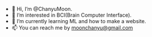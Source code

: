 - 👋 Hi, I’m @ChanyuMoon.
- 👀 I’m interested in BCI(Brain Computer Interface).
- 🌱 I’m currently learning ML and how to make a website.
- 📫 You can reach me by moonchanyu@gmail.com

<!---
ChanyuMoon/ChanyuMoon is a ✨ special ✨ repository because its `README.md` (this file) appears on your GitHub profile.
You can click the Preview link to take a look at your changes.
--->
